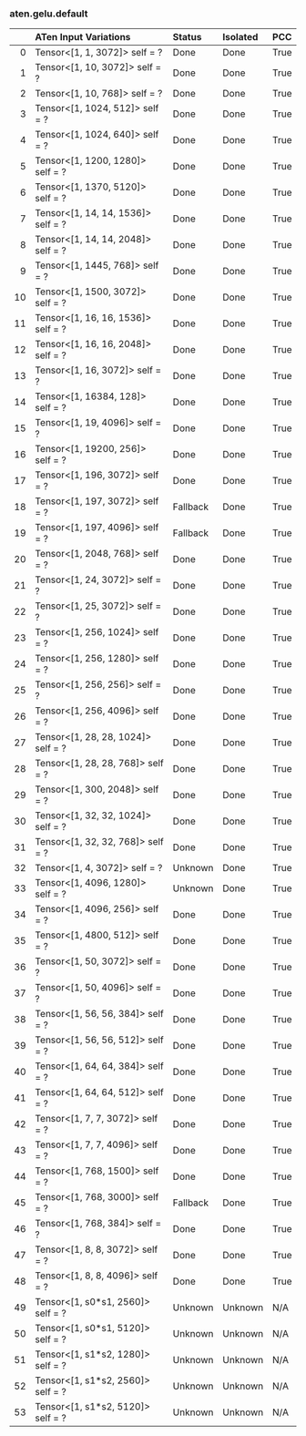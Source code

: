 ### aten.gelu.default
|    | ATen Input Variations              | Status   | Isolated   | PCC   |
|---:|:-----------------------------------|:---------|:-----------|:------|
|  0 | Tensor<[1, 1, 3072]> self = ?      | Done     | Done       | True  |
|  1 | Tensor<[1, 10, 3072]> self = ?     | Done     | Done       | True  |
|  2 | Tensor<[1, 10, 768]> self = ?      | Done     | Done       | True  |
|  3 | Tensor<[1, 1024, 512]> self = ?    | Done     | Done       | True  |
|  4 | Tensor<[1, 1024, 640]> self = ?    | Done     | Done       | True  |
|  5 | Tensor<[1, 1200, 1280]> self = ?   | Done     | Done       | True  |
|  6 | Tensor<[1, 1370, 5120]> self = ?   | Done     | Done       | True  |
|  7 | Tensor<[1, 14, 14, 1536]> self = ? | Done     | Done       | True  |
|  8 | Tensor<[1, 14, 14, 2048]> self = ? | Done     | Done       | True  |
|  9 | Tensor<[1, 1445, 768]> self = ?    | Done     | Done       | True  |
| 10 | Tensor<[1, 1500, 3072]> self = ?   | Done     | Done       | True  |
| 11 | Tensor<[1, 16, 16, 1536]> self = ? | Done     | Done       | True  |
| 12 | Tensor<[1, 16, 16, 2048]> self = ? | Done     | Done       | True  |
| 13 | Tensor<[1, 16, 3072]> self = ?     | Done     | Done       | True  |
| 14 | Tensor<[1, 16384, 128]> self = ?   | Done     | Done       | True  |
| 15 | Tensor<[1, 19, 4096]> self = ?     | Done     | Done       | True  |
| 16 | Tensor<[1, 19200, 256]> self = ?   | Done     | Done       | True  |
| 17 | Tensor<[1, 196, 3072]> self = ?    | Done     | Done       | True  |
| 18 | Tensor<[1, 197, 3072]> self = ?    | Fallback | Done       | True  |
| 19 | Tensor<[1, 197, 4096]> self = ?    | Fallback | Done       | True  |
| 20 | Tensor<[1, 2048, 768]> self = ?    | Done     | Done       | True  |
| 21 | Tensor<[1, 24, 3072]> self = ?     | Done     | Done       | True  |
| 22 | Tensor<[1, 25, 3072]> self = ?     | Done     | Done       | True  |
| 23 | Tensor<[1, 256, 1024]> self = ?    | Done     | Done       | True  |
| 24 | Tensor<[1, 256, 1280]> self = ?    | Done     | Done       | True  |
| 25 | Tensor<[1, 256, 256]> self = ?     | Done     | Done       | True  |
| 26 | Tensor<[1, 256, 4096]> self = ?    | Done     | Done       | True  |
| 27 | Tensor<[1, 28, 28, 1024]> self = ? | Done     | Done       | True  |
| 28 | Tensor<[1, 28, 28, 768]> self = ?  | Done     | Done       | True  |
| 29 | Tensor<[1, 300, 2048]> self = ?    | Done     | Done       | True  |
| 30 | Tensor<[1, 32, 32, 1024]> self = ? | Done     | Done       | True  |
| 31 | Tensor<[1, 32, 32, 768]> self = ?  | Done     | Done       | True  |
| 32 | Tensor<[1, 4, 3072]> self = ?      | Unknown  | Done       | True  |
| 33 | Tensor<[1, 4096, 1280]> self = ?   | Unknown  | Done       | True  |
| 34 | Tensor<[1, 4096, 256]> self = ?    | Done     | Done       | True  |
| 35 | Tensor<[1, 4800, 512]> self = ?    | Done     | Done       | True  |
| 36 | Tensor<[1, 50, 3072]> self = ?     | Done     | Done       | True  |
| 37 | Tensor<[1, 50, 4096]> self = ?     | Done     | Done       | True  |
| 38 | Tensor<[1, 56, 56, 384]> self = ?  | Done     | Done       | True  |
| 39 | Tensor<[1, 56, 56, 512]> self = ?  | Done     | Done       | True  |
| 40 | Tensor<[1, 64, 64, 384]> self = ?  | Done     | Done       | True  |
| 41 | Tensor<[1, 64, 64, 512]> self = ?  | Done     | Done       | True  |
| 42 | Tensor<[1, 7, 7, 3072]> self = ?   | Done     | Done       | True  |
| 43 | Tensor<[1, 7, 7, 4096]> self = ?   | Done     | Done       | True  |
| 44 | Tensor<[1, 768, 1500]> self = ?    | Done     | Done       | True  |
| 45 | Tensor<[1, 768, 3000]> self = ?    | Fallback | Done       | True  |
| 46 | Tensor<[1, 768, 384]> self = ?     | Done     | Done       | True  |
| 47 | Tensor<[1, 8, 8, 3072]> self = ?   | Done     | Done       | True  |
| 48 | Tensor<[1, 8, 8, 4096]> self = ?   | Done     | Done       | True  |
| 49 | Tensor<[1, s0*s1, 2560]> self = ?  | Unknown  | Unknown    | N/A   |
| 50 | Tensor<[1, s0*s1, 5120]> self = ?  | Unknown  | Unknown    | N/A   |
| 51 | Tensor<[1, s1*s2, 1280]> self = ?  | Unknown  | Unknown    | N/A   |
| 52 | Tensor<[1, s1*s2, 2560]> self = ?  | Unknown  | Unknown    | N/A   |
| 53 | Tensor<[1, s1*s2, 5120]> self = ?  | Unknown  | Unknown    | N/A   |

